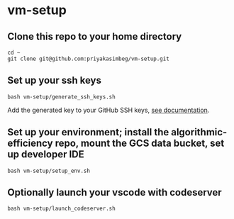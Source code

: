 # vm-setup

## Clone this repo to your home directory
```
cd ~
git clone git@github.com:priyakasimbeg/vm-setup.git
```

## Set up your ssh keys
```
bash vm-setup/generate_ssh_keys.sh
```
Add the generated key to your GitHub SSH keys, [see documentation](https://docs.github.com/en/github-ae@latest/authentication/connecting-to-github-with-ssh/adding-a-new-ssh-key-to-your-github-account). 

## Set up your environment; install the algorithmic-efficiency repo, mount the GCS data bucket, set up developer IDE
```
bash vm-setup/setup_env.sh
```

## Optionally launch your vscode with codeserver
```
bash vm-setup/launch_codeserver.sh
```

